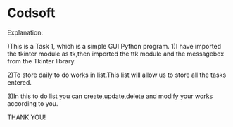 # Codsoft
Explanation:

)This is a Task 1, which is a simple GUI Python program.
1)I have imported the tkinter module as tk,then imported the ttk module and the messagebox from the Tkinter library. 

2)To store daily to do works in list.This list will allow us to store all the tasks entered.

3)In this to do list you can create,update,delete and modify your works according to you. 

THANK YOU!
